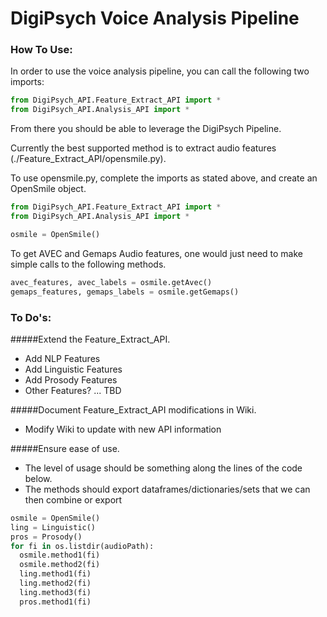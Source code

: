 # DigiPsych Voice Analysis Pipeline

### How To Use:
In order to use the voice analysis pipeline, you can call the following two
imports:

```python
from DigiPsych_API.Feature_Extract_API import *
from DigiPsych_API.Analysis_API import *
```

From there you should be able to leverage the DigiPsych Pipeline.

Currently the best supported method is to extract audio features (./Feature_Extract_API/opensmile.py).

To use opensmile.py, complete the imports as stated above, and create an OpenSmile object.

```python
from DigiPsych_API.Feature_Extract_API import *
from DigiPsych_API.Analysis_API import *

osmile = OpenSmile()
```

To get AVEC and Gemaps Audio features, one would just need to make simple calls
to the following methods.

```python
avec_features, avec_labels = osmile.getAvec()
gemaps_features, gemaps_labels = osmile.getGemaps()
```

### To Do's:

#####Extend the Feature_Extract_API.
- Add NLP Features
- Add Linguistic Features
- Add Prosody Features
- Other Features? ... TBD

#####Document Feature_Extract_API modifications in Wiki.
- Modify Wiki to update with new API information

#####Ensure ease of use.
- The level of usage should be something along the lines of the code below.
- The methods should export dataframes/dictionaries/sets that we can then combine or export

```python
osmile = OpenSmile()
ling = Linguistic()
pros = Prosody()
for fi in os.listdir(audioPath):
  osmile.method1(fi)
  osmile.method2(fi)
  ling.method1(fi)
  ling.method2(fi)
  ling.method3(fi)
  pros.method1(fi)
```
